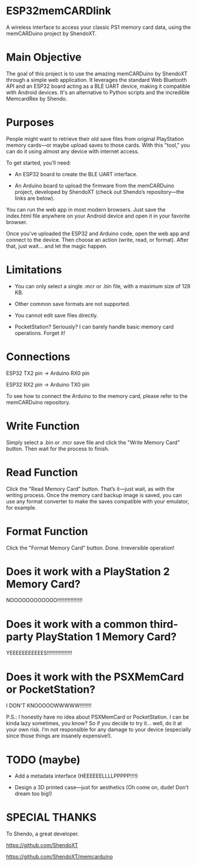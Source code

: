 # ESP32memCARDlink

A wireless interface to access your classic PS1 memory card data, using the memCARDuino project by ShendoXT.

# Main Objective

The goal of this project is to use the amazing memCARDuino by ShendoXT through a simple web application. It leverages the standard Web Bluetooth API and an ESP32 board acting as a BLE UART device, making it compatible with Android devices. It's an alternative to Python scripts and the incredible MemcardRex by Shendo.

# Purposes

People might want to retrieve their old save files from original PlayStation memory cards—or maybe upload saves to those cards. With this "tool," you can do it using almost any device with internet access.

To get started, you’ll need:

- An ESP32 board to create the BLE UART interface.

- An Arduino board to upload the firmware from the memCARDuino project, developed by ShendoXT (check out Shendo’s repository—the links are below).

You can run the web app in most modern browsers. Just save the index.html file anywhere on your Android device and open it in your favorite browser.

Once you've uploaded the ESP32 and Arduino code, open the web app and connect to the device. Then choose an action (write, read, or format). After that, just wait... and let the magic happen.

# Limitations

- You can only select a single .mcr or .bin file, with a maximum size of 128 KB.

- Other common save formats are not supported.

- You cannot edit save files directly.

- PocketStation? Seriously? I can barely handle basic memory card operations. Forget it!

# Connections

ESP32 TX2 pin → Arduino RX0 pin


ESP32 RX2 pin → Arduino TX0 pin


To see how to connect the Arduino to the memory card, please refer to the memCARDuino repository.

# Write Function

Simply select a .bin or .mcr save file and click the "Write Memory Card" button. Then wait for the process to finish.

# Read Function

Click the "Read Memory Card" button. That’s it—just wait, as with the writing process. Once the memory card backup image is saved, you can use any format converter to make the saves compatible with your emulator, for example.

# Format Function

Click the "Format Memory Card" button. Done. Irreversible operation!

# Does it work with a PlayStation 2 Memory Card?

NOOOOOOOOOOOO!!!!!!!!!!!!!!!!!

# Does it work with a common third-party PlayStation 1 Memory Card?

YEEEEEEEEEEES!!!!!!!!!!!!!!!!!

# Does it work with the PSXMemCard or PocketStation?

I DON'T KNOOOOOWWWWW!!!!!!!!

P.S.: I honestly have no idea about PSXMemCard or PocketStation. I can be kinda lazy sometimes, you know? So if you decide to try it… well, do it at your own risk. I’m not responsible for any damage to your device (especially since those things are insanely expensive!).

# TODO (maybe)

- Add a metadata interface (HEEEEEELLLLPPPPP!!!!)

- Design a 3D printed case—just for aesthetics (Oh come on, dude! Don’t dream too big!)

# SPECIAL THANKS

To Shendo, a great developer.

https://github.com/ShendoXT

https://github.com/ShendoXT/memcarduino

